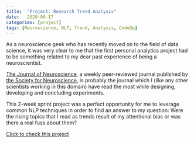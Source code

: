 ```yaml
---
title:  "Project: Research Trend Analysis"
date:   2020-09-17
categories: [project]
tags: [Neuroscience, NLP, Trend, Analysis, CodeOp]
---
```


As a neuroscience geek who has recently moved on to the field of data science, it was very clear to me that the first personal analytics project had to be something related to my dear past experience of being a neuroscientist.

[The Journal of Neuroscience](https://www.jneurosci.org/), a weekly peer-reviewed journal published by [the Society for Neuroscience](https://www.sfn.org/), is probably the journal which I (like any other scientists working in this domain) have read the most while designing, developing and concluding experiments.

This 2-week sprint project was a perfect opportunity for me to leverage common NLP techniques in order to find an answer to my question:
Were the rising topics that I read as trends result of my attentional bias or was there a real fuss about them?


<!-- ### Objective
From the beginning, this project was meant to be a data cleaning-oriented since it is one of my favorite works in data analytics. 

### Data mining
[PubMed](https://pubmed.ncbi.nlm.nih.gov/), the most important web archive for biomedical and life sciences journal literature, provides APIs to 
a library called [PyMed](https://github.com/PyMed/PyMed).

### Data cleaning


### Result -->



[Click to check this project](https://github.com/soyhyoj/ResearchTrendAnalysis)